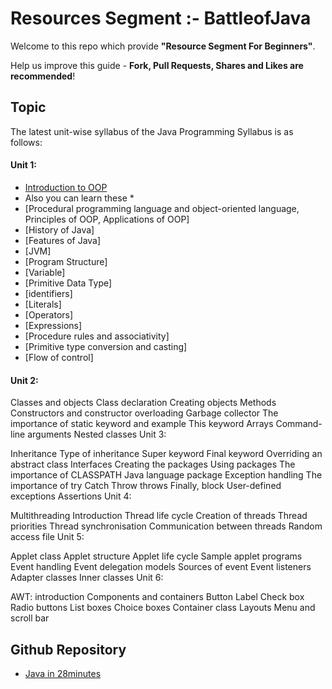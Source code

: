 # Resources Segment :- BattleofJava
Welcome to this repo which provide **"Resource Segment For Beginners"**. 

Help us improve this guide - **Fork, Pull Requests, Shares and Likes are recommended**!

## Topic
The latest unit-wise syllabus of the Java Programming Syllabus is as follows:

#### Unit 1:

* [Introduction to OOP](https://github.com/battleofjava/resources/blob/main/topic/introduction-of-oop/Readme.md)
 * Also you can learn these *
* [Procedural programming language and object-oriented language, Principles of OOP, Applications of OOP]
* [History of Java]
* [Features of Java]
* [JVM]
* [Program Structure]
* [Variable]
* [Primitive Data Type]
* [identifiers]
* [Literals]
* [Operators]
* [Expressions]
* [Procedure rules and associativity]
* [Primitive type conversion and casting]
* [Flow of control]

#### Unit 2:

Classes and objects
Class declaration
Creating objects
Methods
Constructors and constructor overloading
Garbage collector
The importance of static keyword and example
This keyword
Arrays
Command-line arguments
Nested classes
Unit 3:

Inheritance
Type of inheritance
Super keyword
Final keyword
Overriding an abstract class
Interfaces
Creating the packages
Using packages
The importance of CLASSPATH
Java language package
Exception handling
The importance of try
Catch
Throw throws
Finally, block
User-defined exceptions
Assertions
Unit 4:

Multithreading
Introduction
Thread life cycle
Creation of threads
Thread priorities
Thread synchronisation
Communication between threads
Random access file
Unit 5:

Applet class
Applet structure
Applet life cycle
Sample applet programs
Event handling
Event delegation models
Sources of event
Event listeners
Adapter classes
Inner classes
Unit 6:

AWT: introduction
Components and containers
Button
Label
Check box
Radio buttons
List boxes
Choice boxes
Container class
Layouts
Menu and scroll bar

## Github Repository 
* [Java in 28minutes](https://github.com/in28minutes/java-tutorial-for-beginners)
